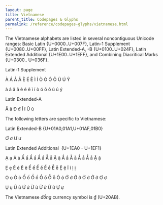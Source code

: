 ```yaml
---
layout: page
title: Vietnamese
parent_title: Codepages & Glyphs
permalink: /reference/codepages-glyphs/vietnamese.html
---
```


<div id="bpmbook" class="bpmbook" style="direction:ltr;">
<div class="topic_user_field">
<div id="U0">
<p><span>The Vietnamese alphabets are listed in several noncontiguous Unicode ranges: Basic Latin {U+0000..U+007F}, Latin-1 Supplement {U+0080..U+00FF}, Latin Extended-A, -B {U+0100..U+024F}, Latin Extended Additional {U+1E00..U+1EFF}, and Combining Diacritical Marks {U+0300.. U+036F}. </span></p>
<p><span>Latin-1 Supplement</span></p>
<p>À Á Â Ã È É Ê Ì Í Ò Ó Ô Õ Ù Ú Ý</p>
<p>à á â ã è é ê ì í ò ó ô õ ù ú ý</p>
<p><span>Latin Extended-A</span></p>
<p>Ă ă Đ đ Ĩ ĩ Ũ ũ</p>
<p><span>The following letters are specific to Vietnamese:</span></p>
<p><span>Latin Extended-B {U+01A0,01A1,U+01AF,01B0}</span></p>
<p>Ơ ơ Ư ư</p>
<p><span>Latin Extended Additional&nbsp; </span>{U+1EA0 - U+1EF1}</p>
<p>Ạ ạ Ả ả Ấ ấ Ầ ầ Ẩ ẩ Ẫ ẫ Ậ ậ Ắ ắ Ằ ằ Ẳ ẳ Ẵ ẵ Ặ ặ</p>
<p>Ẹ ẹ Ẻ ẻ Ẽ ẽ Ế ế Ề ề Ể ể Ễ ễ Ệ ệ Ỉ ỉ Ị ị</p>
<p>Ọ ọ Ỏ ỏ Ố ố Ồ ồ Ổ ổ Ỗ ỗ Ộ ộ Ớ ớ Ờ ờ Ở ở Ỡ ỡ Ợ ợ</p>
<p>Ụ ụ Ủ ủ Ứ ứ Ừ ừ Ử ử Ữ ữ Ự ự</p>
<p><span>The Vietnamese <i>đồng</i> currency symbol is ₫ (U+20AB).</span></p>
</div>
</div>

